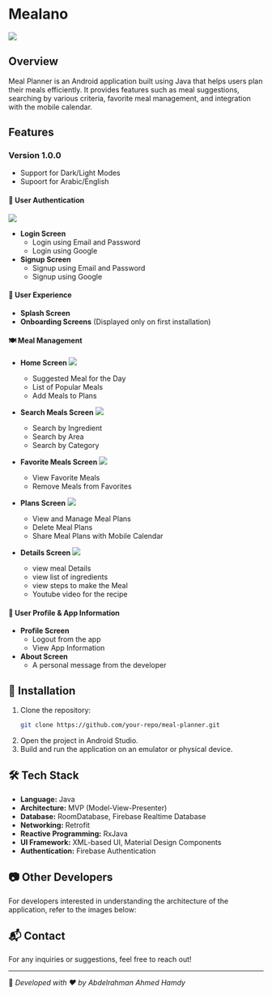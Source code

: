 # Mealano

![](media/finalMedia/1.jpg)

## Overview

Meal Planner is an Android application built using Java that helps users plan their meals efficiently. It provides features such as meal suggestions, searching by various criteria, favorite meal management, and integration with the mobile calendar.

## Features

### Version 1.0.0

- Support for Dark/Light Modes
- Supoort for Arabic/English
  

#### 🚀 **User Authentication**
![](media/finalMedia/2.jpg)
- **Login Screen**
    - Login using Email and Password
    - Login using Google
- **Signup Screen**
    - Signup using Email and Password
    - Signup using Google

#### 🎉 **User Experience**

- **Splash Screen**
- **Onboarding Screens** (Displayed only on first installation)

#### 🍽️ **Meal Management**

- **Home Screen**
  ![](media/finalMedia/3.jpg)
    - Suggested Meal for the Day
    - List of Popular Meals
    - Add Meals to Plans
- **Search Meals Screen**
 ![](media/finalMedia/4.jpg)

    - Search by Ingredient
    - Search by Area
    - Search by Category
- **Favorite Meals Screen**
  ![](media/finalMedia/5.jpg)
    - View Favorite Meals
    - Remove Meals from Favorites
- **Plans Screen**
  ![](media/finalMedia/6.jpg)
    - View and Manage Meal Plans
    - Delete Meal Plans
    - Share Meal Plans with Mobile Calendar
- **Details Screen**
  ![](media/finalMedia/7.jpg)
  - view meal Details
  - view list of ingredients 
  - view steps to make the Meal
  - Youtube video for the recipe

#### 👤 **User Profile & App Information**

- **Profile Screen**
    - Logout from the app
    - View App Information
- **About Screen**
    - A personal message from the developer

## 📌 Installation

1. Clone the repository:
   ```sh
   git clone https://github.com/your-repo/meal-planner.git
   ```
2. Open the project in Android Studio.
3. Build and run the application on an emulator or physical device.

## 🛠️ Tech Stack

- **Language:** Java
- **Architecture:** MVP (Model-View-Presenter)
- **Database:** RoomDatabase, Firebase Realtime Database
- **Networking:** Retrofit
- **Reactive Programming:** RxJava
- **UI Framework:** XML-based UI, Material Design Components
- **Authentication:** Firebase Authentication

## 📷 Other Developers

For developers interested in understanding the architecture of the application, refer to the images below:


## 📬 Contact

For any inquiries or suggestions, feel free to reach out!

---

📌 *Developed with ❤️ by Abdelrahman Ahmed Hamdy*

